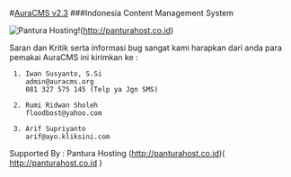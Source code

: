 #[AuraCMS v2.3](http://auracms.org)
###Indonesia Content Management System

![Pantura Hosting!](http://panturahost.co.id/images/logo.png)(http://panturahost.co.id)

Saran dan Kritik serta informasi bug sangat kami harapkan dari anda para pemakai AuraCMS ini kirimkan ke :

     1. Iwan Susyanto, S.Si
   		admin@auracms.org
   		081 327 575 145 (Telp ya Jgn SMS)

	 2. Rumi Ridwan Sholeh
   		floodbost@yahoo.com
		
	 3. Arif Supriyanto
   		arif@ayo.kliksini.com
		
Supported By : Pantura Hosting (http://panturahost.co.id)( http://panturahost.co.id )
